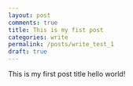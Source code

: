 ```yaml
---
layout: post
comments: true
title: This is my fist post 
categories: write
permalink: /posts/write_test_1
draft: true
---
```


This is my first post title 
hello world!
